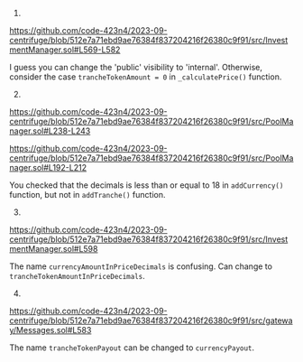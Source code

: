 1. 
https://github.com/code-423n4/2023-09-centrifuge/blob/512e7a71ebd9ae76384f837204216f26380c9f91/src/InvestmentManager.sol#L569-L582

I guess you can change the 'public' visibility to 'internal'.
Otherwise, consider the case ```trancheTokenAmount = 0``` in ```_calculatePrice()``` function.

2. 
https://github.com/code-423n4/2023-09-centrifuge/blob/512e7a71ebd9ae76384f837204216f26380c9f91/src/PoolManager.sol#L238-L243

https://github.com/code-423n4/2023-09-centrifuge/blob/512e7a71ebd9ae76384f837204216f26380c9f91/src/PoolManager.sol#L192-L212

You checked that the decimals is less than or equal to 18 in ```addCurrency()``` function, but not in ```addTranche()``` function.

3.
https://github.com/code-423n4/2023-09-centrifuge/blob/512e7a71ebd9ae76384f837204216f26380c9f91/src/InvestmentManager.sol#L598

The name ```currencyAmountInPriceDecimals``` is confusing.
Can change to ```trancheTokenAmountInPriceDecimals```.

4.
https://github.com/code-423n4/2023-09-centrifuge/blob/512e7a71ebd9ae76384f837204216f26380c9f91/src/gateway/Messages.sol#L583

The name ```trancheTokenPayout``` can be changed to ```currencyPayout```.